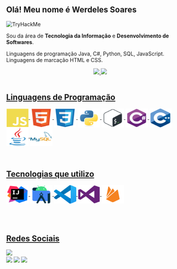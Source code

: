 ## Olá! Meu nome é Werdeles Soares

<img src="https://tryhackme-badges.s3.amazonaws.com/gh05tb0y.png" alt="TryHackMe" width=200> 

Sou da área de **Tecnologia da Informação** e **Desenvolvimento de Softwares**.

Linguagens de programação Java, C#, Python, SQL, JavaScript.
Linguagens de marcação HTML e CSS. 

<div align="center">
  <a href="https://github.com/werdelesmarcio">
  <img height="180em" src="https://github-readme-stats.vercel.app/api?username=werdelesmarcio&show_icons=true&theme=dracula&include_all_commits=true&count_private=true"/>
  <img height="180em" src="https://github-readme-stats.vercel.app/api/top-langs/?username=werdelesmarcio&layout=compact&langs_count=7&theme=dracula"/>
</div>

<div style="display: inline_block"><br>
<h2>Linguagens de Programação</h2>
  <img align="center" alt="Javascript" height="50" width="60" src="https://raw.githubusercontent.com/devicons/devicon/master/icons/javascript/javascript-plain.svg">  
  <img align="center" alt="HTML" height="50" width="60" src="https://raw.githubusercontent.com/devicons/devicon/master/icons/html5/html5-original.svg">
  <img align="center" alt="CSS" height="50" width="60" src="https://raw.githubusercontent.com/devicons/devicon/master/icons/css3/css3-original.svg">
  <img align="center" alt="Python" height="50" width="60" src="https://raw.githubusercontent.com/devicons/devicon/master/icons/python/python-original.svg">
  <img align="center" alt="Shellscript" height="50" width="60" src="https://github.com/devicons/devicon/blob/master/icons/bash/bash-original.svg">
  <img align="center" alt="Csharp" height="50" width="60" src="https://raw.githubusercontent.com/devicons/devicon/master/icons/csharp/csharp-original.svg">
  <img align="center" alt="C++" height="50" width="60" src="https://github.com/devicons/devicon/blob/master/icons/cplusplus/cplusplus-original.svg">
  <img align="center" alt="Java" height="50" width="60" src="https://github.com/devicons/devicon/blob/master/icons/java/java-original.svg">  
  <img align="center" alt="Mysql" height="50" width="60" src="https://github.com/devicons/devicon/blob/master/icons/mysql/mysql-original-wordmark.svg"> 
  <br>
  <br>
  <br>
  <h2>Tecnologias que utilizo</h2>
  <img align="center" alt="Intellig" height="50" width="60" src="https://github.com/devicons/devicon/blob/master/icons/intellij/intellij-original.svg">  
  <img align="center" alt="Android Studio" height="50" width="60" src="https://github.com/devicons/devicon/blob/master/icons/androidstudio/androidstudio-original.svg"> 
  <img align="center" alt="VSCode" height="50" width="60" src="https://github.com/devicons/devicon/blob/master/icons/vscode/vscode-original.svg">  
  <img align="center" alt="Visual Studio" height="50" width="60" src="https://github.com/devicons/devicon/blob/master/icons/visualstudio/visualstudio-plain.svg">
  <img align="center" alt="Firebase" height="50" width="60" src="https://github.com/devicons/devicon/blob/master/icons/firebase/firebase-plain.svg">    
   
</div>
 
<div>
  <br>
  <br>
  <br>
<h2> Redes Sociais </h2>

  <a href="https://instagram.com/werdelessoares" target="_blank"><img src="https://img.shields.io/badge/-Instagram-%23E4405F?style=for-the-badge&logo=instagram&logoColor=white" target="_blank"></a> 	 
  <a href = "mailto:werdelesmarcio@gmail.com"><img src="https://img.shields.io/badge/Gmail-D14836?style=for-the-badge&logo=gmail&logoColor=white" target="_blank"></a>
  <a href="https://www.linkedin.com/in/werdeles-soares" target="_blank"><img src="https://img.shields.io/badge/-LinkedIn-%230077B5?style=for-the-badge&logo=linkedin&logoColor=white" target="_blank"></a> 
  <a href = "https://github.com/werdelesmarcio" target="_blank"><img src="https://img.shields.io/badge/GitHub-100000?style=for-the-badge&logo=github&logoColor=white" target="_blank">

</div>
